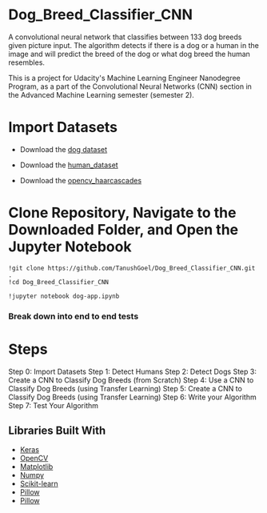 # Dog_Breed_Classifier_CNN

A convolutional neural network that classifies between 133 dog breeds given picture input. The algorithm detects if there is a dog or a human in the image and will predict the breed of the dog or what dog breed the human resembles.

This is a project for Udacity's Machine Learning Engineer Nanodegree Program, as a part of the Convolutional Neural Networks (CNN) section in the Advanced Machine Learning semester (semester 2).

# Import Datasets

* Download the [dog dataset](https://s3-us-west-1.amazonaws.com/udacity-aind/dog-project/dogImages.zip)
* Download the [human_dataset](https://s3-us-west-1.amazonaws.com/udacity-aind/dog-project/lfw.zip)

* Download the [opencv_haarcascades](https://github.com/opencv/opencv/tree/master/data/haarcascades)

# Clone Repository, Navigate to the Downloaded Folder, and Open the Jupyter Notebook
```
!git clone https://github.com/TanushGoel/Dog_Breed_Classifier_CNN.git .
!cd Dog_Breed_Classifier_CNN

!jupyter notebook dog-app.ipynb
```

### Break down into end to end tests

# Steps

Step 0: Import Datasets
Step 1: Detect Humans
Step 2: Detect Dogs
Step 3: Create a CNN to Classify Dog Breeds (from Scratch)
Step 4: Use a CNN to Classify Dog Breeds (using Transfer Learning)
Step 5: Create a CNN to Classify Dog Breeds (using Transfer Learning)
Step 6: Write your Algorithm
Step 7: Test Your Algorithm

## Libraries Built With

- [Keras](https://keras.io/) 
- [OpenCV](https://opencv.org/) 
- [Matplotlib](https://matplotlib.org/) 
- [Numpy](http://www.numpy.org/)
- [Scikit-learn](https://scikit-learn.org/stable/)
- [Pillow](https://pillow.readthedocs.io/en/stable/)
- [Pillow](https://pillow.readthedocs.io/en/stable/)
